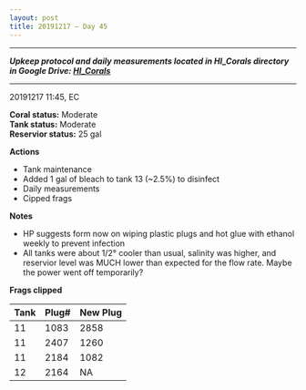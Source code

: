 ```yaml
---
layout: post
title: 20191217 – Day 45
---
```


---
***Upkeep protocol and daily measurements located in HI_Corals directory in Google Drive: [HI_Corals](https://drive.google.com/drive/u/1/folders/1Dxil5Lj1ynvuIuGDWx9_AyqkdplIcCZQ)***

---
20191217 11:45, EC

**Coral status:** Moderate  
**Tank status:** Moderate  
**Reservior status:** 25 gal

**Actions**  
- Tank maintenance
- Added 1 gal of bleach to tank 13 (~2.5%) to disinfect 
- Daily measurements
- Cipped frags

**Notes**  
- HP suggests form now on wiping plastic plugs and hot glue with ethanol weekly to prevent infection
- All tanks were about 1/2° cooler than usual, salinity was higher, and reservior level was MUCH lower than expected for the flow rate. Maybe the power went off temporarily?

**Frags clipped** 

|Tank|Plug#|New Plug|
|---|---|---|
|11|1083|2858|
|11|2407|1260|
|11|2184|1082|
|12|2164|NA|